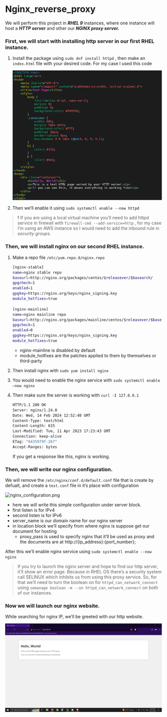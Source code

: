 # Nginx_reverse_proxy
We will perform this project in ***RHEL 9*** instances, where one instance will host a ***HTTP server*** and other our ***NGINX proxy server.***

### First, we will start with installing http server in our first RHEL instance.

1. Install the package using `sudo dnf install httpd` , then make an `index.html` file with your desired code. For my case I used this code
    
     
    
    ![html_file.png](https://raw.githubusercontent.com/Siddhant00Tiwari/Nginx_reverse_proxy/main/html_file.png)
    
2. Then we’ll enable it using `sudo systemctl enable --now httpd`

> **!**  If you are using a local virtual machine you’ll need to add httpd service in firewall with `firewall-cmd --add-service=http` , for my case I’m using an AWS instance so I would need to add the inbound rule in *security groups.*
> 

### Then, we will install nginx on our second RHEL instance.

1. Make a repo file `/etc/yum.repo.d/nginx.repo` 
    
    ```bash
    [nginx-stable]
    name=nginx stable repo
    baseurl=http://nginx.org/packages/centos/$releasever/$basearch/
    gpgcheck=1
    enabled=1
    gpgkey=https://nginx.org/keys/nginx_signing.key
    module_hotfixes=true
    
    [nginx-mainline]
    name=nginx mainline repo
    baseurl=http://nginx.org/packages/mainline/centos/$releasever/$basearch/
    gpgcheck=1
    enabled=0
    gpgkey=https://nginx.org/keys/nginx_signing.key
    module_hotfixes=true
    ```
    
    - nginx-mainline is disabled by default
    - module_hotfixes are the patches applied to them by themselves or third-party
    
2. Then install nginx with `sudo yum install nginx` 
3. You would need to enable the nginx service with `sudo systemctl enable —now nginx`
4. Then make sure the server is working with `curl -I 127.0.0.1`
    
    ```bash
    HTTP/1.1 200 OK
    Server: nginx/1.24.0
    Date: Wed, 14 Feb 2024 12:52:40 GMT
    Content-Type: text/html
    Content-Length: 615
    Last-Modified: Tue, 11 Apr 2023 17:23:43 GMT
    Connection: keep-alive
    ETag: "6435979f-267"
    Accept-Ranges: bytes
    ```
    
    If you get a response like this, nginx is working.
    

### Then, we will write our nginx configuration.

We will remove the `/etc/nginx/conf.d/default.conf` file that is create by defualt, and create a `test.conf` file in it’s place with configuration 

 

![nginx_configuration.png](https://prod-files-secure.s3.us-west-2.amazonaws.com/77ead240-a866-4aa1-883b-179fa59f3972/f6b4f6d0-3e61-4ba5-8543-513cba4e2d91/nginx_configuration.png)

- here we will write this simple configuration under server block.
- first listen is for IPv4
- second listen is for IPv6
- server_name is our domain name for our nginx server
- in location block we’ll specify from where nginx is suppose get our document for hosting
    - proxy_pass is used to specify nginx that it’ll be used as proxy and the documents are at http://{ip_address}:{port_number};

After this we’ll enable nginx service using `sudo systemctl enable --now nginx`

> If you try to launch the nginx server and hope to find our http server, it’ll show an error page. Because in RHEL OS there’s a security system call SELINUX which inhibits us from using this proxy service. So, for that we’ll need to turn the boolean on for `httpd_can_network_connect` using `semanage boolean -m --on httpd_can_network_connect` on both of our instances.
> 

### Now we will launch our nginx website.

While searching for  nginx IP, we’ll be greeted with our http website.

![website.png](https://raw.githubusercontent.com/Siddhant00Tiwari/Nginx_reverse_proxy/main/website.png)
